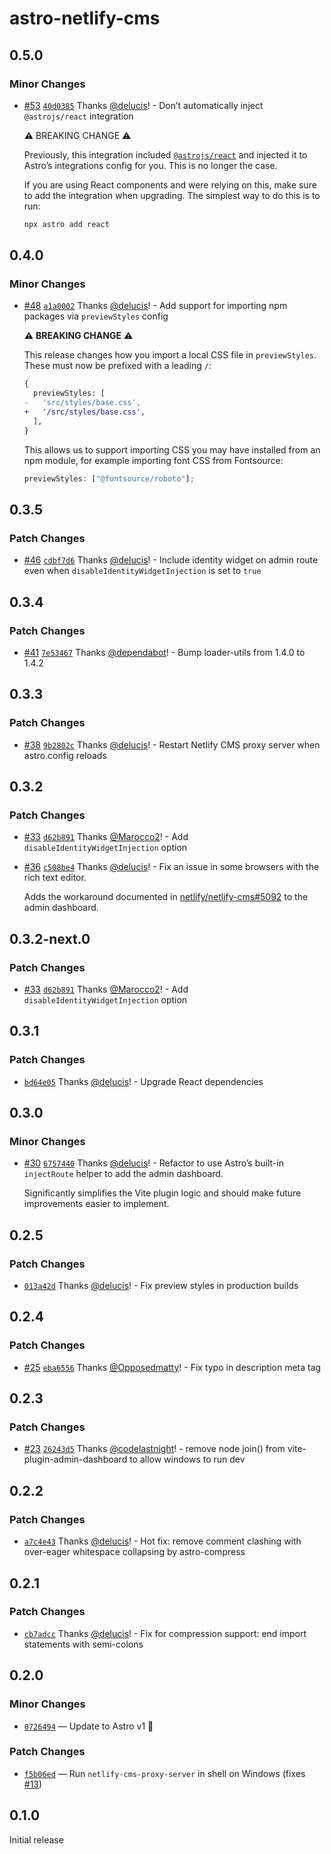 # astro-netlify-cms

## 0.5.0

### Minor Changes

- [#53](https://github.com/delucis/astro-netlify-cms/pull/53) [`40d0385`](https://github.com/delucis/astro-netlify-cms/commit/40d03858fa4a049684e1b9cc895c7280e7479cb5) Thanks [@delucis](https://github.com/delucis)! - Don’t automatically inject `@astrojs/react` integration

  ⚠️ BREAKING CHANGE ⚠️

  Previously, this integration included [`@astrojs/react`](https://docs.astro.build/en/guides/integrations-guide/react/) and injected it to Astro’s integrations config for you. This is no longer the case.

  If you are using React components and were relying on this, make sure to add the integration when upgrading. The simplest way to do this is to run:

  ```bash
  npx astro add react
  ```

## 0.4.0

### Minor Changes

- [#48](https://github.com/delucis/astro-netlify-cms/pull/48) [`a1a0002`](https://github.com/delucis/astro-netlify-cms/commit/a1a0002c63c542a4dd82ae093effaf18bb824a84) Thanks [@delucis](https://github.com/delucis)! - Add support for importing npm packages via `previewStyles` config

  ⚠️ **BREAKING CHANGE** ⚠️

  This release changes how you import a local CSS file in `previewStyles`.
  These must now be prefixed with a leading `/`:

  ```diff
  {
    previewStyles: [
  -   'src/styles/base.css',
  +   '/src/styles/base.css',
    ],
  }
  ```

  This allows us to support importing CSS you may have installed from an npm module, for example importing font CSS from Fontsource:

  ```js
  previewStyles: ["@fontsource/roboto"];
  ```

## 0.3.5

### Patch Changes

- [#46](https://github.com/delucis/astro-netlify-cms/pull/46) [`cdbf7d6`](https://github.com/delucis/astro-netlify-cms/commit/cdbf7d63df2bbb1b65c661e87f93369f3977725a) Thanks [@delucis](https://github.com/delucis)! - Include identity widget on admin route even when `disableIdentityWidgetInjection` is set to `true`

## 0.3.4

### Patch Changes

- [#41](https://github.com/delucis/astro-netlify-cms/pull/41) [`7e53467`](https://github.com/delucis/astro-netlify-cms/commit/7e53467096dad33bd2c15f060f3c4c4ad03a7a1e) Thanks [@dependabot](https://github.com/apps/dependabot)! - Bump loader-utils from 1.4.0 to 1.4.2

## 0.3.3

### Patch Changes

- [#38](https://github.com/delucis/astro-netlify-cms/pull/38) [`9b2802c`](https://github.com/delucis/astro-netlify-cms/commit/9b2802cb1727d9e1e2f695ad1631c71af9bb9a52) Thanks [@delucis](https://github.com/delucis)! - Restart Netlify CMS proxy server when astro.config reloads

## 0.3.2

### Patch Changes

- [#33](https://github.com/delucis/astro-netlify-cms/pull/33) [`d62b891`](https://github.com/delucis/astro-netlify-cms/commit/d62b8917f78ba7520c32ba0ba6bd32d818183c28) Thanks [@Marocco2](https://github.com/Marocco2)! - Add `disableIdentityWidgetInjection` option

- [#36](https://github.com/delucis/astro-netlify-cms/pull/36) [`c508be4`](https://github.com/delucis/astro-netlify-cms/commit/c508be466b0c46dcd9bc6897045e0b90f173b9ab) Thanks [@delucis](https://github.com/delucis)! - Fix an issue in some browsers with the rich text editor.

  Adds the workaround documented in [netlify/netlify-cms#5092](https://github.com/netlify/netlify-cms/issues/5092) to the admin dashboard.

## 0.3.2-next.0

### Patch Changes

- [#33](https://github.com/delucis/astro-netlify-cms/pull/33) [`d62b891`](https://github.com/delucis/astro-netlify-cms/commit/d62b8917f78ba7520c32ba0ba6bd32d818183c28) Thanks [@Marocco2](https://github.com/Marocco2)! - Add `disableIdentityWidgetInjection` option

## 0.3.1

### Patch Changes

- [`bd64e05`](https://github.com/delucis/astro-netlify-cms/commit/bd64e057e5df57f8e1b494336a98617fb239f5ac) Thanks [@delucis](https://github.com/delucis)! - Upgrade React dependencies

## 0.3.0

### Minor Changes

- [#30](https://github.com/delucis/astro-netlify-cms/pull/30) [`6757440`](https://github.com/delucis/astro-netlify-cms/commit/6757440b968332f0b1dc6a52ee70a6c1852f7b15) Thanks [@delucis](https://github.com/delucis)! - Refactor to use Astro’s built-in `injectRoute` helper to add the admin dashboard.

  Significantly simplifies the Vite plugin logic and should make future improvements easier to implement.

## 0.2.5

### Patch Changes

- [`013a42d`](https://github.com/delucis/astro-netlify-cms/commit/013a42d0e7d656b760283af19422c9602d83a9e3) Thanks [@delucis](https://github.com/delucis)! - Fix preview styles in production builds

## 0.2.4

### Patch Changes

- [#25](https://github.com/delucis/astro-netlify-cms/pull/25) [`eba6556`](https://github.com/delucis/astro-netlify-cms/commit/eba65563e2815242877498bf43f8a1d8b3e4f41a) Thanks [@Opposedmatty](https://github.com/Opposedmatty)! - Fix typo in description meta tag

## 0.2.3

### Patch Changes

- [#23](https://github.com/delucis/astro-netlify-cms/pull/23) [`26243d5`](https://github.com/delucis/astro-netlify-cms/commit/26243d54ebee46122053d315ad929c4636a123e2) Thanks [@codelastnight](https://github.com/codelastnight)! - remove node join() from vite-plugin-admin-dashboard to allow windows to run dev

## 0.2.2

### Patch Changes

- [`a7c4e43`](https://github.com/delucis/astro-netlify-cms/commit/a7c4e43511af695b91c0b2b19a750d769d692f98) Thanks [@delucis](https://github.com/delucis)! - Hot fix: remove comment clashing with over-eager whitespace collapsing by astro-compress

## 0.2.1

### Patch Changes

- [`cb7adcc`](https://github.com/delucis/astro-netlify-cms/commit/cb7adcc8c0a61756817449cf240efacf82cd79c1) Thanks [@delucis](https://github.com/delucis)! - Fix for compression support: end import statements with semi-colons

## 0.2.0

### Minor Changes

- [`0726494`](https://github.com/delucis/astro-netlify-cms/commit/0726494a5908a50ac859a92c7bf78f18f2399437) — Update to Astro v1 🚀

### Patch Changes

- [`f5b06ed`](https://github.com/delucis/astro-netlify-cms/commit/f5b06ed24ec3f90ed17a6dd33def80e531e9ffd3) — Run `netlify-cms-proxy-server` in shell on Windows (fixes [#13](https://github.com/delucis/astro-netlify-cms/issues/13))

## 0.1.0

Initial release
